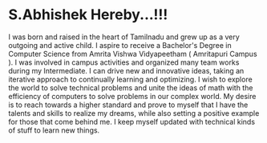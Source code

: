 # S.Abhishek Hereby...!!!

I was born and raised in the heart of Tamilnadu and grew up as a very outgoing and active child. 
I aspire to receive a Bachelor's Degree in Computer Science from Amrita Vishwa Vidyapeetham ( Amritapuri Campus ). 
I was involved in campus activities and organized many team works during my Intermediate. 
I can drive new and innovative ideas, taking an iterative approach to continually learning and optimizing. 
I wish to explore the world to solve technical problems and unite the ideas of math with the efficiency of computers to solve problems in our complex world. 
My desire is to reach towards a higher standard and prove to myself that I have the talents and skills to realize my dreams, while also setting a positive example for those that come behind me. 
I keep myself updated with technical kinds of stuff to learn new things.



